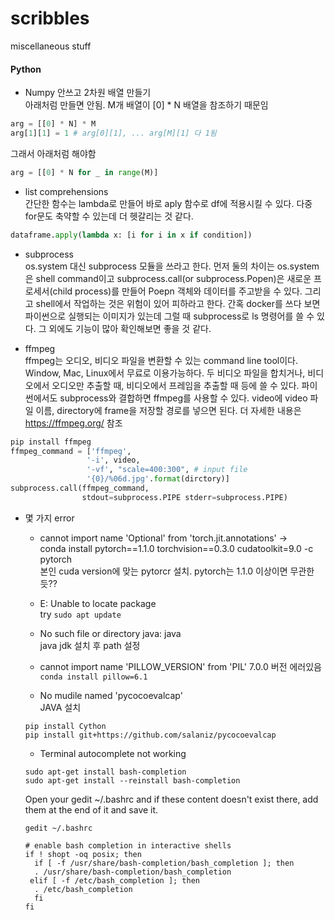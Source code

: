 # scribbles
miscellaneous stuff

#### Python
* Numpy 안쓰고 2차원 배열 만들기  
아래처럼 만들면 안됨. M개 배열이 [0] * N 배열을 참조하기 때문임
```python
arg = [[0] * N] * M
arg[1][1] = 1 # arg[0][1], ... arg[M][1] 다 1됨 
```
그래서 아래처럼 해야함
```python
arg = [[0] * N for _ in range(M)]
```

* list comprehensions  
간단한 함수는 lambda로 만들어 바로 aply 함수로 df에 적용시킬 수 있다. 다중 for문도 축약할 수 있는데 더 헷갈리는 것 같다.
```python
dataframe.apply(lambda x: [i for i in x if condition])
```

* subprocess  
os.system 대신 subprocess 모듈을 쓰라고 한다. 먼저 둘의 차이는 os.system은 shell command이고 subprocess.call(or subprocess.Popen)은 새로운 프로세서(child process)를 만들어 Poepn 객체와 데이터를 주고받을 수 있다. 그리고 shell에서 작업하는 것은 위험이 있어 피하라고 한다. 간혹 docker를 쓰다 보면 파이썬으로 실행되는 이미지가 있는데 그럴 때 subprocess로 ls 명령어를 쓸 수 있다. 그 외에도 기능이 많아 확인해보면 좋을 것 같다.


* ffmpeg  
ffmpeg는 오디오, 비디오 파일을 변환할 수 있는 command line tool이다. Window, Mac, Linux에서 무료로 이용가능하다. 두 비디오 파일을 합치거나, 비디오에서 오디오만 추출할 때, 비디오에서 프레임을 추출할 때 등에 쓸 수 있다. 
파이썬에서도 subprocess와 결합하면 ffmpeg를 사용할 수 있다. video에 video 파일 이름, directory에 frame을 저장할 경로를 넣으면 된다. 더 자세한 내용은 https://ffmpeg.org/ 참조
```python
pip install ffmpeg 
ffmpeg_command = ['ffmpeg',
                 '-i', video,
                 '-vf', "scale=400:300", # input file
                 '{0}/%06d.jpg'.format(dirctory)]
subprocess.call(ffmpeg_command,
                stdout=subprocess.PIPE stderr=subprocess.PIPE)
```

* 몇 가지 error
  - cannot import name 'Optional' from 'torch.jit.annotations' ->   
  conda install pytorch==1.1.0 torchvision==0.3.0 cudatoolkit=9.0 -c pytorch  
  본인 cuda version에 맞는 pytorcr 설치. pytorch는 1.1.0 이상이면 무관한듯??  

  - E: Unable to locate package  
  try ```sudo apt update```
  
  - No such file or directory java: java  
  java jdk 설치 후 path 설정
 
  - cannot import name 'PILLOW_VERSION' from 'PIL'
  7.0.0 버전 에러있음 ```conda install pillow=6.1```
  
  - No mudile named 'pycocoevalcap'  
  JAVA 설치  
  ```shell
  pip install Cython
  pip install git+https://github.com/salaniz/pycocoevalcap
  ```

  - Terminal autocomplete not working
  ```shell
  sudo apt-get install bash-completion
  sudo apt-get install --reinstall bash-completion
  ```
  Open your gedit ~/.bashrc and if these content doesn't exist there, add them at the end of it and save it.
  ```
  gedit ~/.bashrc
  
  # enable bash completion in interactive shells
  if ! shopt -oq posix; then
    if [ -f /usr/share/bash-completion/bash_completion ]; then
    . /usr/share/bash-completion/bash_completion
   elif [ -f /etc/bash_completion ]; then
    . /etc/bash_completion
    fi
  fi
```
